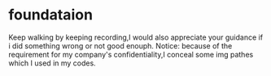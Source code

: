 # foundataion
Keep walking by keeping recording,I would also appreciate your guidance if i did something wrong or not good enouph.
Notice: because of the requirement for my company's confidentiality,I conceal some img pathes which I used in my codes.
